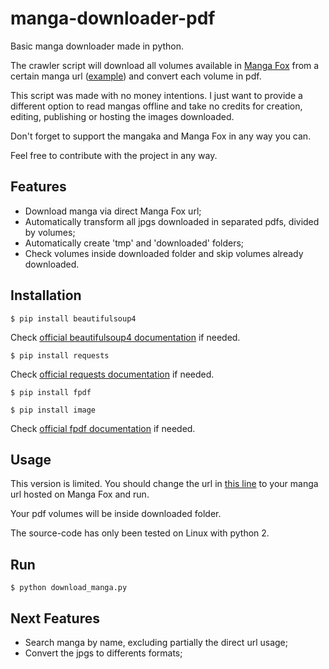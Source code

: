 # manga-downloader-pdf

Basic manga downloader made in python.

The crawler script will download all volumes available in [Manga Fox](http://mangafox.me/directory/) from a certain manga url ([example](http://mangafox.me/manga/hunter_x_hunter/)) and convert each volume in pdf.

This script was made with no money intentions. I just want to provide a different option to read mangas offline and take no credits for creation, editing, publishing or hosting the images downloaded.

Don't forget to support the mangaka and Manga Fox in any way you can.

Feel free to contribute with the project in any way.

## Features ##

 * Download manga via direct Manga Fox url;
 * Automatically transform all jpgs downloaded in separated pdfs, divided by volumes;
 * Automatically create 'tmp' and 'downloaded' folders;
 * Check volumes inside downloaded folder and skip volumes already downloaded.
 
## Installation ##

`$ pip install beautifulsoup4`

Check [official beautifulsoup4 documentation](https://www.crummy.com/software/BeautifulSoup/bs4/doc/) if needed.


`$ pip install requests`

Check [official requests documentation](http://docs.python-requests.org/en/master/) if needed.

`$ pip install fpdf`

`$ pip install image`

Check [official fpdf documentation](https://pyfpdf.readthedocs.io/en/latest/) if needed.


## Usage ##

This version is limited. You should change the url in [this line](https://github.com/filipefilardi/manga-downloader/blob/master/src/download_manga.py#L111) to your manga url hosted on Manga Fox and run.

Your pdf volumes will be inside downloaded folder.

The source-code has only been tested on Linux with python 2.

## Run ##

`$ python download_manga.py`

## Next Features ## 
 
 * Search manga by name, excluding partially the direct url usage;
 * Convert the jpgs to differents formats;
